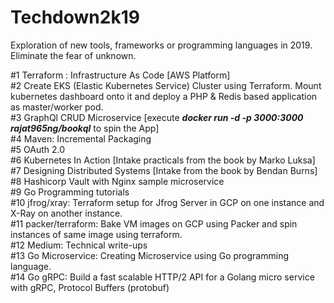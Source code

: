 # Techdown2k19
Exploration of new tools, frameworks or programming languages in 2019. Eliminate the fear of unknown.

#1 Terraform : Infrastructure As Code [AWS Platform]
<br>
#2 Create EKS (Elastic Kubernetes Service) Cluster using Terraform. Mount kubernetes dashboard onto it and deploy a PHP &        Redis based application as master/worker pod.
<br>
#3 GraphQl CRUD Microservice [execute <i><b>docker run -d -p 3000:3000 rajat965ng/bookql</b></i> to spin the App]
<br>
#4 Maven: Incremental Packaging
<br>
#5 OAuth 2.0
<br>
#6 Kubernetes In Action [Intake practicals from the book by Marko Luksa]
<br>
#7 Designing Distributed Systems [Intake from the book by Bendan Burns]
<br>
#8 Hashicorp Vault with Nginx sample microservice
<br>
#9 Go Programming tutorials
<br>
#10 jfrog/xray: Terraform setup for Jfrog Server in GCP on one instance and X-Ray on another instance.
<br>
#11 packer/terraform: Bake VM images on GCP using Packer and spin instances of same image using terraform.
<br>
#12 Medium: Technical write-ups
<br>
#13 Go Microservice: Creating Microservice using Go programming language.
<br>
#14 Go gRPC: Build a fast scalable HTTP/2 API for a Golang micro service with gRPC, Protocol Buffers (protobuf)
<br>
